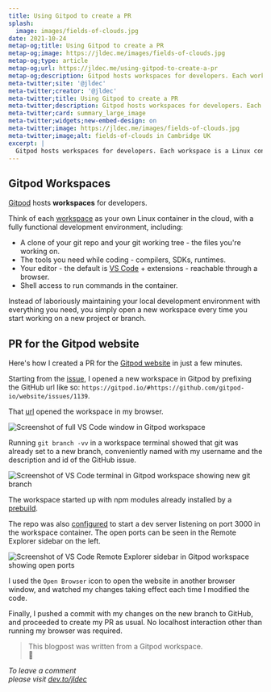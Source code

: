 ```yaml
---
title: Using Gitpod to create a PR
splash:
  image: images/fields-of-clouds.jpg
date: 2021-10-24
metap-og;title: Using Gitpod to create a PR
metap-og;image: https://jldec.me/images/fields-of-clouds.jpg
metap-og;type: article
metap-og;url: https://jldec.me/using-gitpod-to-create-a-pr
metap-og;description: Gitpod hosts workspaces for developers. Each workspace is a Linux container running in the cloud, with a fully functional development environment, and an instance of VS Code which you can open in your browser.
meta-twitter;site: '@jldec'
meta-twitter;creator: '@jldec'
meta-twitter;title: Using Gitpod to create a PR
meta-twitter;description: Gitpod hosts workspaces for developers. Each workspace is a Linux container running in the cloud, with a fully functional development environment, and an instance of VS Code which you can open in your browser.
meta-twitter;card: summary_large_image
meta-twitter;widgets;new-embed-design: on
meta-twitter;image: https://jldec.me/images/fields-of-clouds.jpg
meta-twitter;image;alt: fields-of-clouds in Cambridge UK
excerpt: |
  Gitpod hosts workspaces for developers. Each workspace is a Linux container running in the cloud, with a fully functional development environment, and an instance of VS Code which you can open in your browser.
---
```



## Gitpod Workspaces

[Gitpod](https://www.gitpod.io/) hosts **workspaces** for developers.

Think of each [workspace](https://www.gitpod.io/docs#your-computer-in-the-cloud) as your own Linux container in the cloud, with a fully functional development environment, including:

- A clone of your git repo and your git working tree - the files you're working on.
- The tools you need while coding - compilers, SDKs, runtimes.
- Your editor - the default is [VS Code](https://www.gitpod.io/blog/openvscode-server-launch) + extensions - reachable through a browser.
- Shell access to run commands in the container.

Instead of laboriously maintaining your local development environment with everything you need, you simply open a new workspace every time you start working on a new project or branch.

## PR for the Gitpod website 

Here's how I created a PR for the [Gitpod website](https://www.gitpod.io/) in just a few minutes.

Starting from the [issue](https://github.com/gitpod-io/website/issues/1139), I opened a new workspace in Gitpod by prefixing the GitHub url like so: `https://gitpod.io/#https://github.com/gitpod-io/website/issues/1139`. 

That [url](https://gitpod.io/#https://github.com/gitpod-io/website/issues/1139) opened the workspace in my browser.

![Screenshot of full VS Code window in Gitpod workspace](/images/gitpod-workspace.png)

Running `git branch -vv` in a workspace terminal showed that git was already set to a new branch, conveniently named with my username and the description and id of the GitHub issue.

![Screenshot of VS Code terminal in Gitpod workspace showing new git branch](/images/gitpod-issue-branch.png)

The workspace started up with npm modules already installed by a [prebuild](https://www.gitpod.io/docs/prebuilds).

The repo was also [configured](https://www.gitpod.io/docs/config-gitpod-file) to start a dev server listening on port 3000 in the workspace container. The open ports can be seen in the Remote Explorer sidebar on the left.

![Screenshot of VS Code Remote Explorer sidebar in Gitpod workspace showing open ports](/images/gitpod-ports.png)

I used the `Open Browser` icon to open the website in another browser window, and watched my changes taking effect each time I modified the code. 

Finally, I pushed a commit with my changes on the new branch to GitHub, and proceeded to create my PR as usual. No localhost interaction other than running my browser was required.

> This blogpost was written from a Gitpod workspace.  
> 🚀 

_To leave a comment  
please visit [dev.to/jldec](https://dev.to/jldec/using-gitpod-to-create-a-pr-3cba)_
